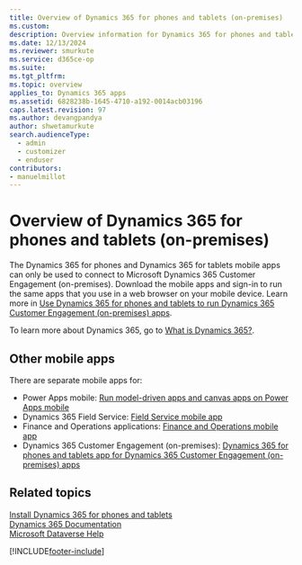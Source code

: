 ```yaml
---
title: Overview of Dynamics 365 for phones and tablets (on-premises)
ms.custom: 
description: Overview information for Dynamics 365 for phones and tablets apps
ms.date: 12/13/2024
ms.reviewer: smurkute
ms.service: d365ce-op
ms.suite: 
ms.tgt_pltfrm: 
ms.topic: overview
applies_to: Dynamics 365 apps
ms.assetid: 6828238b-1645-4710-a192-0014acb03196
caps.latest.revision: 97
ms.author: devangpandya
author: shwetamurkute
search.audienceType: 
  - admin
  - customizer
  - enduser
contributors:
- manuelmillot 
---
```


# Overview of Dynamics 365 for phones and tablets (on-premises)

The Dynamics 365 for phones and Dynamics 365 for tablets mobile apps can only be used to connect to Microsoft Dynamics 365 Customer Engagement (on-premises). Download the mobile apps and sign-in to run the same apps that you use in a web browser on your mobile device. Learn more in [Use Dynamics 365 for phones and tablets to run Dynamics 365 Customer Engagement (on-premises) apps](/dynamics365/customerengagement/on-premises/basics/dynamics-365-phones-tablets-users-guide-onprem).

To learn more about Dynamics 365, go to [What is Dynamics 365?](https://dynamics.microsoft.com/what-is-dynamics365/).


## Other mobile apps
There are separate mobile apps for:
- Power Apps mobile: [Run model-driven apps and canvas apps on Power Apps mobile](/powerapps/mobile/run-powerapps-on-mobile)
- Dynamics 365 Field Service: [Field Service mobile app](../field-service/field-service-mobile-app-user-guide.md)
- Finance and Operations applications: [Finance and Operations mobile app](/dynamics365/unified-operations/dev-itpro/mobile-apps/mobile-app-home-page) 
- Dynamics 365 Customer Engagement (on-premises): [Dynamics 365 for phones and tablets app for Dynamics 365 Customer Engagement (on-premises) apps](../customerengagement/on-premises/basics/dynamics-365-phones-tablets-users-guide-onprem.md)


## Related topics
[Install Dynamics 365 for phones and tablets](./install-dynamics-365-for-phones-and-tablets.md)<br/>
[Dynamics 365 Documentation](/dynamics365/)<br/>
[Microsoft Dataverse Help](/powerapps/maker/common-data-service/data-platform-intro)<br/>
 


[!INCLUDE[footer-include](../includes/footer-banner.md)]

